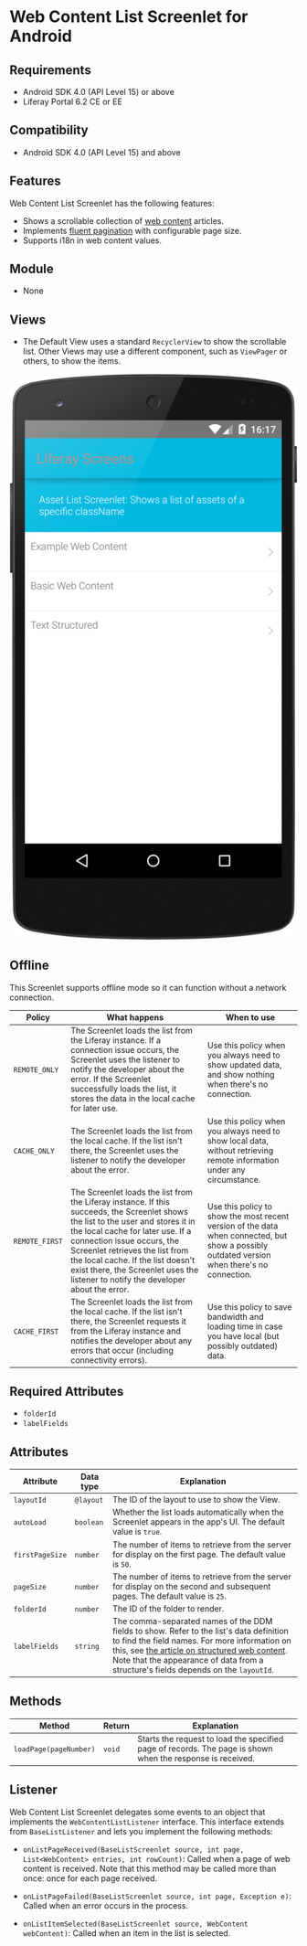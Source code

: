 # Web Content List Screenlet for Android

## Requirements

- Android SDK 4.0 (API Level 15) or above
- Liferay Portal 6.2 CE or EE

## Compatibility

- Android SDK 4.0 (API Level 15) and above

## Features

Web Content List Screenlet has the following features:

- Shows a scrollable collection of 
  [web content](/discover/portal/-/knowledge_base/6-2/web-content-management) 
  articles. 
- Implements 
  [fluent pagination](http://www.iosnomad.com/blog/2014/4/21/fluent-pagination) 
  with configurable page size. 
- Supports i18n in web content values. 

## Module

- None

## Views

- The Default View uses a standard `RecyclerView` to show the scrollable list. 
  Other Views may use a different component, such as `ViewPager` or others, to 
  show the items. 

![Figure 1: The Web Content List Screenlet using the Default View Set.](../../images/screens-android-webcontentlist.png)

## Offline

This Screenlet supports offline mode so it can function without a network 
connection. 

| Policy | What happens | When to use |
|--------|--------------|-------------|
| `REMOTE_ONLY` | The Screenlet loads the list from the Liferay instance. If a connection issue occurs, the Screenlet uses the listener to notify the developer about the error. If the Screenlet successfully loads the list, it stores the data in the local cache for later use. | Use this policy when you always need to show updated data, and show nothing when there's no connection. |
| `CACHE_ONLY` | The Screenlet loads the list from the local cache. If the list isn't there, the Screenlet uses the listener to notify the developer about the error. | Use this policy when you always need to show local data, without retrieving remote information under any circumstance. |
| `REMOTE_FIRST` | The Screenlet loads the list from the Liferay instance. If this succeeds, the Screenlet shows the list to the user and stores it in the local cache for later use. If a connection issue occurs, the Screenlet retrieves the list from the local cache. If the list doesn't exist there, the Screenlet uses the listener to notify the developer about the error. | Use this policy to show the most recent version of the data when connected, but show a possibly outdated version when there's no connection. |
| `CACHE_FIRST` | The Screenlet loads the list from the local cache. If the list isn't there, the Screenlet requests it from the Liferay instance and notifies the developer about any errors that occur (including connectivity errors). | Use this policy to save bandwidth and loading time in case you have local (but possibly outdated) data. |

## Required Attributes

- `folderId`
- `labelFields`

## Attributes

| Attribute | Data type | Explanation |
|-----------|-----------|-------------| 
| `layoutId` | `@layout` | The ID of the layout to use to show the View. |
| `autoLoad` | `boolean` | Whether the list loads automatically when the Screenlet appears in the app's UI. The default value is `true`. |
| `firstPageSize` | `number` | The number of items to retrieve from the server for display on the first page. The default value is `50`. |
| `pageSize` | `number` | The number of items to retrieve from the server for display on the second and subsequent pages. The default value is `25`. |
| `folderId` | `number` | The ID of the folder to render. |
| `labelFields` | `string` | The comma-separated names of the DDM fields to show. Refer to the list's data definition to find the field names. For more information on this, see [the article on structured web content](/discover/portal/-/knowledge_base/6-2/advanced-content-with-structures-and-templates). Note that the appearance of data from a structure's fields depends on the `layoutId`. |

## Methods

| Method | Return | Explanation |
|--------|--------|-------------| 
| `loadPage(pageNumber)` | `void` | Starts the request to load the specified page of records. The page is shown when the response is received. |

## Listener

Web Content List Screenlet delegates some events to an object that implements 
the `WebContentListListener` interface. This interface extends from 
`BaseListListener` and lets you implement the following methods: 

- `onListPageReceived(BaseListScreenlet source, int page, List<WebContent> entries, int rowCount)`: 
  Called when a page of web content is received. Note that this method may be 
  called more than once: once for each page received. 

- `onListPageFailed(BaseListScreenlet source, int page, Exception e)`: Called 
  when an error occurs in the process. 

- `onListItemSelected(BaseListScreenlet source, WebContent webContent)`: Called 
  when an item in the list is selected. 
